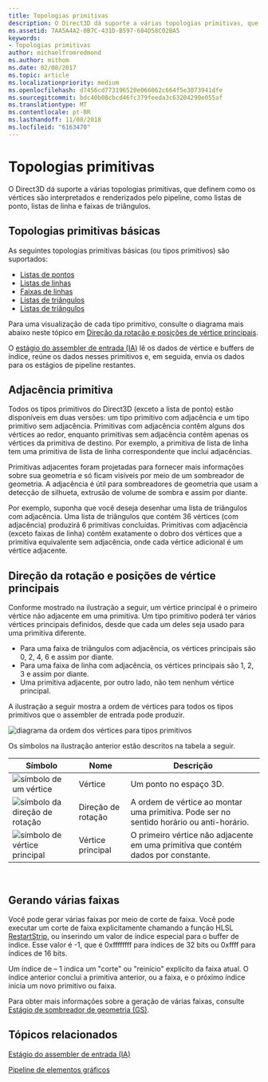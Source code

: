 ```yaml
---
title: Topologias primitivas
description: O Direct3D dá suporte a várias topologias primitivas, que definem como os vértices são interpretados e renderizados pelo pipeline, como listas de ponto, listas de linha e faixas de triângulos.
ms.assetid: 7AA5A4A2-0B7C-431D-B597-684D58C02BA5
keywords:
- Topologias primitivas
author: michaelfromredmond
ms.author: mithom
ms.date: 02/08/2017
ms.topic: article
ms.localizationpriority: medium
ms.openlocfilehash: d7456cd773196520e066062c664f5e3073941dfe
ms.sourcegitcommit: bdc40b08cbcd46fc379feeda3c63204290e055af
ms.translationtype: MT
ms.contentlocale: pt-BR
ms.lasthandoff: 11/08/2018
ms.locfileid: "6163470"
---
```

# <a name="primitive-topologies"></a>Topologias primitivas


O Direct3D dá suporte a várias topologias primitivas, que definem como os vértices são interpretados e renderizados pelo pipeline, como listas de ponto, listas de linha e faixas de triângulos.

## <a name="span-idprimitivetypesspanspan-idprimitivetypesspanspan-idprimitivetypesspanbasic-primitive-topologies"></a><span id="Primitive_Types"></span><span id="primitive_types"></span><span id="PRIMITIVE_TYPES"></span>Topologias primitivas básicas


As seguintes topologias primitivas básicas (ou tipos primitivos) são suportados:

-   [Listas de pontos](point-lists.md)
-   [Listas de linhas](line-lists.md)
-   [Faixas de linhas](line-strips.md)
-   [Listas de triângulos](triangle-lists.md)
-   [Listas de triângulos](triangle-strips.md)

Para uma visualização de cada tipo primitivo, consulte o diagrama mais abaixo neste tópico em [Direção da rotação e posições de vértice principais](#winding-direction-and-leading-vertex-positions).

O [estágio do assembler de entrada (IA)](input-assembler-stage--ia-.md) lê os dados de vértice e buffers de índice, reúne os dados nesses primitivos e, em seguida, envia os dados para os estágios de pipeline restantes.

## <a name="span-idprimitiveadjacencyspanspan-idprimitiveadjacencyspanspan-idprimitiveadjacencyspanprimitive-adjacency"></a><span id="Primitive_Adjacency"></span><span id="primitive_adjacency"></span><span id="PRIMITIVE_ADJACENCY"></span>Adjacência primitiva


Todos os tipos primitivos do Direct3D (exceto a lista de ponto) estão disponíveis em duas versões: um tipo primitivo com adjacência e um tipo primitivo sem adjacência. Primitivas com adjacência contêm alguns dos vértices ao redor, enquanto primitivas sem adjacência contêm apenas os vértices da primitiva de destino. Por exemplo, a primitiva de lista de linha tem uma primitiva de lista de linha correspondente que inclui adjacências.

Primitivas adjacentes foram projetadas para fornecer mais informações sobre sua geometria e só ficam visíveis por meio de um sombreador de geometria. A adjacência é útil para sombreadores de geometria que usam a detecção de silhueta, extrusão de volume de sombra e assim por diante.

Por exemplo, suponha que você deseja desenhar uma lista de triângulos com adjacência. Uma lista de triângulos que contém 36 vértices (com adjacência) produzirá 6 primitivas concluídas. Primitivas com adjacência (exceto faixas de linha) contêm exatamente o dobro dos vértices que a primitiva equivalente sem adjacência, onde cada vértice adicional é um vértice adjacente.

## <a name="span-idwindingdirectionandleadingvertexpositionsspanspan-idwindingdirectionandleadingvertexpositionsspanspan-idwindingdirectionandleadingvertexpositionsspanspan-idwinding-direction-and-leading-vertex-positionsspanwinding-direction-and-leading-vertex-positions"></a><span id="Winding_Direction_and_Leading_Vertex_Positions"></span><span id="winding_direction_and_leading_vertex_positions"></span><span id="WINDING_DIRECTION_AND_LEADING_VERTEX_POSITIONS"></span><span id="winding-direction-and-leading-vertex-positions"></span>Direção da rotação e posições de vértice principais


Conforme mostrado na ilustração a seguir, um vértice principal é o primeiro vértice não adjacente em uma primitiva. Um tipo primitivo poderá ter vários vértices principais definidos, desde que cada um deles seja usado para uma primitiva diferente.

-   Para uma faixa de triângulos com adjacência, os vértices principais são 0, 2, 4, 6 e assim por diante.
-   Para uma faixa de linha com adjacência, os vértices principais são 1, 2, 3 e assim por diante.
-   Uma primitiva adjacente, por outro lado, não tem nenhum vértice principal.

A ilustração a seguir mostra a ordem de vértices para todos os tipos primitivos que o assembler de entrada pode produzir.

![diagrama da ordem dos vértices para tipos primitivos](images/d3d10-primitive-topologies.png)

Os símbolos na ilustração anterior estão descritos na tabela a seguir.

| Símbolo                                                                                   | Nome              | Descrição                                                                         |
|------------------------------------------------------------------------------------------|-------------------|-------------------------------------------------------------------------------------|
| ![símbolo de um vértice](images/d3d10-primitive-topologies-vertex.png)                     | Vértice            | Um ponto no espaço 3D.                                                                |
| ![símbolo da direção de rotação](images/d3d10-primitive-topologies-winding-direction.png) | Direção de rotação | A ordem de vértice ao montar uma primitiva. Pode ser no sentido horário ou anti-horário. |
| ![símbolo de vértice principal](images/d3d10-primitive-topologies-leading-vertex.png)       | Vértice principal    | O primeiro vértice não adjacente em uma primitiva que contém dados por constante.       |

 

## <a name="span-idgeneratingmultiplestripsspanspan-idgeneratingmultiplestripsspanspan-idgeneratingmultiplestripsspangenerating-multiple-strips"></a><span id="Generating_Multiple_Strips"></span><span id="generating_multiple_strips"></span><span id="GENERATING_MULTIPLE_STRIPS"></span>Gerando várias faixas


Você pode gerar várias faixas por meio de corte de faixa. Você pode executar um corte de faixa explicitamente chamando a função HLSL [RestartStrip](https://msdn.microsoft.com/library/windows/desktop/bb509660), ou inserindo um valor de índice especial para o buffer de índice. Esse valor é -1, que é 0xffffffff para índices de 32 bits ou 0xffff para índices de 16 bits.

Um índice de – 1 indica um "corte" ou "reinício" explícito da faixa atual. O índice anterior conclui a primitiva anterior, ou a faixa, e o próximo índice inicia um novo primitivo ou faixa.

Para obter mais informações sobre a geração de várias faixas, consulte [Estágio de sombreador de geometria (GS)](geometry-shader-stage--gs-.md).

## <a name="span-idrelated-topicsspanrelated-topics"></a><span id="related-topics"></span>Tópicos relacionados


[Estágio do assembler de entrada (IA)](input-assembler-stage--ia-.md)

[Pipeline de elementos gráficos](graphics-pipeline.md)

 

 




